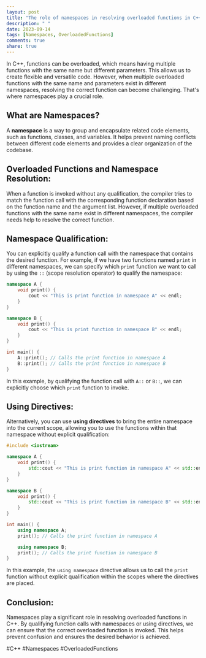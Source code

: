 ```yaml
---
layout: post
title: "The role of namespaces in resolving overloaded functions in C++"
description: " "
date: 2023-09-14
tags: [Namespaces, OverloadedFunctions]
comments: true
share: true
---
```


In C++, functions can be overloaded, which means having multiple functions with the same name but different parameters. This allows us to create flexible and versatile code. However, when multiple overloaded functions with the same name and parameters exist in different namespaces, resolving the correct function can become challenging. That's where namespaces play a crucial role.

## What are Namespaces?

A **namespace** is a way to group and encapsulate related code elements, such as functions, classes, and variables. It helps prevent naming conflicts between different code elements and provides a clear organization of the codebase.

## Overloaded Functions and Namespace Resolution:

When a function is invoked without any qualification, the compiler tries to match the function call with the corresponding function declaration based on the function name and the argument list. However, if multiple overloaded functions with the same name exist in different namespaces, the compiler needs help to resolve the correct function.

## Namespace Qualification:

You can explicitly qualify a function call with the namespace that contains the desired function. For example, if we have two functions named `print` in different namespaces, we can specify which `print` function we want to call by using the `::` (scope resolution operator) to qualify the namespace:

```cpp
namespace A {
    void print() {
        cout << "This is print function in namespace A" << endl;
    }
}

namespace B {
    void print() {
        cout << "This is print function in namespace B" << endl;
    }
}

int main() {
    A::print(); // Calls the print function in namespace A
    B::print(); // Calls the print function in namespace B
}
```

In this example, by qualifying the function call with `A::` or `B::`, we can explicitly choose which `print` function to invoke.

## Using Directives:

Alternatively, you can use **using directives** to bring the entire namespace into the current scope, allowing you to use the functions within that namespace without explicit qualification:

```cpp
#include <iostream>

namespace A {
    void print() {
        std::cout << "This is print function in namespace A" << std::endl;
    }
}

namespace B {
    void print() {
        std::cout << "This is print function in namespace B" << std::endl;
    }
}

int main() {
    using namespace A;
    print(); // Calls the print function in namespace A

    using namespace B;
    print(); // Calls the print function in namespace B
}
```

In this example, the `using namespace` directive allows us to call the `print` function without explicit qualification within the scopes where the directives are placed.

## Conclusion:

Namespaces play a significant role in resolving overloaded functions in C++. By qualifying function calls with namespaces or using directives, we can ensure that the correct overloaded function is invoked. This helps prevent confusion and ensures the desired behavior is achieved.

#C++ #Namespaces #OverloadedFunctions